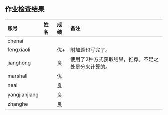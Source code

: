 ## 作业检查结果

|账号           |姓名     |成绩     |备注               |
|:--------------|:--------| :------ |:----------------- |
|chenai         |         |         |                   |
|fengxiaoli     |         |优+      |附加题也写完了。    |
|jianghong      |         |良       |使用了2种方式获取结果，推荐。不足之处是分来计算的。  |
|marshall       |         |优       |                   |
|neal           |         |良       |                   |
|yangjianjiang  |         |良       |                   |
|zhanghe        |         |良       |                   |


